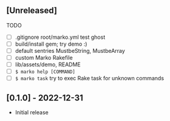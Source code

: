 ## [Unreleased]

TODO

- [ ] .gitignore root/marko.yml test ghost
- [ ] build/install gem; try demo :)
- [ ] default sentries MustbeString, MustbeArray
- [ ] custom Marko Rakefile
- [ ] lib/assets/demo, README
- [ ] `$ marko help [COMMAND]`
- [ ] `$ marko task` try to exec Rake task for unknown commands

## [0.1.0] - 2022-12-31

- Initial release
